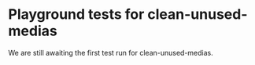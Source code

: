 # Playground tests for clean-unused-medias
We are still awaiting the first test run for clean-unused-medias.
